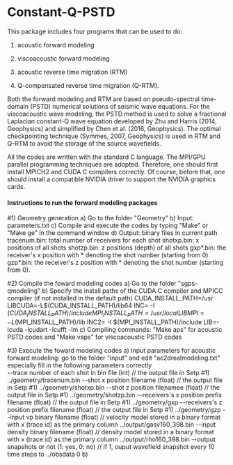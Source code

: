 # Constant-Q-PSTD

This package includes four programs that can be used to do:

1) acoustic forward modeling

2) viscoacoustic forward modeling

3) acoustic reverse time migration (RTM)

4) Q-compensated reverse time migration (Q-RTM).

Both the forward modeling and RTM are based on pseudo-spectral time-domain (PSTD) numerical solutions of seismic wave equations. For the viscoacoustic wave modeling, the PSTD method is used to solve a fractional Laplacian constant-Q wave equation developed by Zhu and Harris (2014, Geophysics) and simplified by Chen et al. (2016, Geophysics). The optimal checkpointing technique (Symmes, 2007, Geophysics) is used in RTM and Q-RTM to avoid the storage of the source wavefields. 

All the codes are written with the standard C language. The MPI/GPU parallel programming techniques are adopted. Therefore, one should first install MPICH2 and CUDA C compilers correctly. Of course, before that, one should install a compatible NVIDIA driver to support the NVIDIA graphics cards.

#### Instructions to run the forward modeling packages ###

#1) Geometry generation
    a) Go to the folder "Geometry"
    b) Input: parameters.txt
    c) Compile and execute the codes by typing "Make" or "Make ge" in the command window
    d) Output: binary files in current path 
       tracenum.bin: total number of receivers for each shot
       shotxp.bin: x positions of all shots
       shotzp.bin: z positions (depth) of all shots
       gxp*.bin: the receiver's x position with * denoting the shot number (starting from 0)
       gzp*.bin: the receiver's z position with * denoting the shot number (starting from 0).

#2) Compile the foward modeling codes
    a) Go to the folder "sgps-qmodeling"
    b) Specify the install paths of the CUDA C compiler and MPICC compiler (if not installed in the default path) 
       CUDA_INSTALL_PATH=/usr
       LIBCUDA=-L$(CUDA_INSTALL_PATH)/lib64
       INC= -I $(CUDA_INSTALL_PATH)/include
       MPI_INSTALL_PATH=/usr/local
       LIBMPI=-L$(MPI_INSTALL_PATH)/lib
       INC2= -I $(MPI_INSTALL_PATH)/include
       LIB=-lcuda -lcudart -lcufft -lm
    c) Compiling commands: "Make aps" for acoustic PSTD codes and "Make vaps" for viscoacoustic PSTD codes
  
 #3) Execute the foward modeling codes
    a) Input parameters for acoustic forward modeling: go to the folder "input" and edit "ac2drealmodeling.txt" 
       especially fill in the following parameters correctly     
       --trace number of each shot in bin file (int)      // the output file in Setp #1)
       ../geometry/tracenum.bin
       --shot x position filename (float)                 // the output file in Setp #1)
       ../geometry/shotxp.bin
       --shot z position filenamee (float)                // the output file in Setp #1)
       ../geometry/shotzp.bin
       --receivers's x position prefix filename (float)   // the output file in Setp #1)
        ../geometry/gxp
       --receivers's z position prefix filename (float)   // the output file in Setp #1)
       ../geometry/gzp
       --input vp binary filename (float)                 // velocity model stored in a binary format with x (trace id) as the primary column
       ../output/gasv160_398.bin
       --input density binary filename (float)            // density model stored in a binary format with x (trace id) as the primary column
       ../output/rho160_398.bin
       --output snapshots or not (1: yes, 0: no)          // if 1, ouput wavefield snapshot every 10 time steps to ../obsdata
         0
      b) 
       




